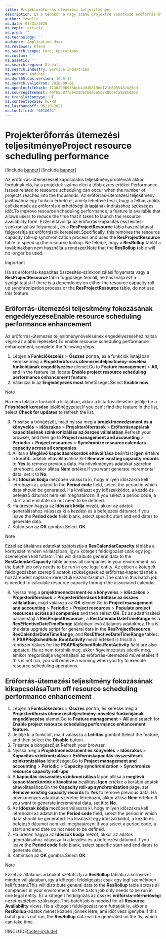 ```yaml
---
title: Projekterőforrás ütemezési teljesítménye
description: Ez a témakör a nagy számú projektre vonatkozó erőforrás-ütemezési teljesítmény javításával kapcsolatban tartalmaz tájékoztatást.
author: Yowelle
ms.date: 08/31/2020
ms.topic: article
ms.prod: ''
ms.technology: ''
audience: Application User
ms.reviewer: kfend
ms.search.scope: Core, Operations
ms.custom: ''
ms.assetid: ''
ms.search.region: Global
ms.search.industry: Service industries
ms.author: andchoi
ms.dyn365.ops.version: 10.0.14
ms.search.validFrom: 2020-09-01
ms.openlocfilehash: 113023909f88cb4dd498190ef21b6955482b25dd
ms.sourcegitcommit: 40f68387f594180af64a5e5c748b6efa188bd300
ms.translationtype: HT
ms.contentlocale: hu-HU
ms.lasthandoff: 05/10/2021
ms.locfileid: "6010024"
---
```

# <a name="project-resource-scheduling-performance"></a><span data-ttu-id="19499-103">Projekterőforrás ütemezési teljesítménye</span><span class="sxs-lookup"><span data-stu-id="19499-103">Project resource scheduling performance</span></span>

[!include [banner](../includes/banner.md)]
[!include [banner](../includes/preview-banner.md)]


<span data-ttu-id="19499-104">Az erőforrás-ütemezéssel kapcsolatos teljesítményproblémák akkor fordulnak elő, ha a projektek száma eléri a több ezres értéket.</span><span class="sxs-lookup"><span data-stu-id="19499-104">Performance issues related to resource scheduling can occur when the number of projects reaches into the thousands.</span></span> <span data-ttu-id="19499-105">Az erőforrás-ütemezési teljesítmény javításához egy funkció érhető el, amely lehetővé teszi, hogy a felhasználók csökkentsék az erőforrás elérhetőségi űrlapjának indításához szükséges időt.</span><span class="sxs-lookup"><span data-stu-id="19499-105">To improve resource scheduling performance, a feature is available that allows users to reduce the time that it takes to launch the resource availability form.</span></span> <span data-ttu-id="19499-106">Ezzel eltávolítja az erőforrás-kapacitás összesítés-szinkronizálási folyamatát, és a **ResProjectResource** tábla használatával felgyorsítja az erőforrások keresését.</span><span class="sxs-lookup"><span data-stu-id="19499-106">Specifically, this removes the resource capacity roll-up synchronization process and uses the **ResProjectResource** table to speed up the resource lookup.</span></span> <span data-ttu-id="19499-107">Ne feledje, hogy a **ResRollup** táblát a továbbiakban nem használja a rendszer.</span><span class="sxs-lookup"><span data-stu-id="19499-107">Note that the **ResRollup** table will no longer be used.</span></span>

> [!IMPORTANT]
> <span data-ttu-id="19499-108">Ha az erőforrás-kapacitás összesítés-szinkronizálási folyamata vagy a **ResProjectResource** tábla függősége fennáll, ne használja ezt a szolgáltatást.</span><span class="sxs-lookup"><span data-stu-id="19499-108">If there is a dependency on either the resource capacity roll-up synchronization process or the **ResProjectResource** table, do not use this feature.</span></span>

## <a name="enable-resource-scheduling-performance-enhancement"></a><span data-ttu-id="19499-109">Erőforrás-ütemezési teljesítmény fokozásának engedélyezése</span><span class="sxs-lookup"><span data-stu-id="19499-109">Enable resource scheduling performance enhancement</span></span>
<span data-ttu-id="19499-110">Az erőforrás-ütemezés teljesítménynövelésének engedélyezéséhez hajtsa végre az alábbi lépéseket.</span><span class="sxs-lookup"><span data-stu-id="19499-110">To enable resource scheduling performance enhancement, complete the following steps.</span></span>

1. <span data-ttu-id="19499-111">Lépjen a **Funkciókezelés** > **Összes** pontra, és a funkciók listájában keresse meg a **Projekterőforrás ütemezésiteljesítmény-növelési funkciójának engedélyezése** elemet.</span><span class="sxs-lookup"><span data-stu-id="19499-111">Go to **Feature management** > **All**, and in the feature list, locate **Enable project resource scheduling performance enhancement feature**.</span></span>
2. <span data-ttu-id="19499-112">Válassza ki az **Engedélyezés most** lehetőséget.</span><span class="sxs-lookup"><span data-stu-id="19499-112">Select **Enable now**.</span></span>

> [!NOTE]
> <span data-ttu-id="19499-113">Ha nem találja a funkciót a listájában, akkor a lista frissítéséhez jelölje be a **Frissítések keresése** jelölőnégyzetet.</span><span class="sxs-lookup"><span data-stu-id="19499-113">If you can't find the feature in the list, select **Check for updates** to refresh the list.</span></span>

3. <span data-ttu-id="19499-114">Frissítse a böngészőt, majd nyissa meg a **projektmenedzsment és a könyvelés** > **időszakos** > **Projekterőforrások** > **Erőforrásnaptárak kapacitásának szinkronizálása az összes vállalatban**.</span><span class="sxs-lookup"><span data-stu-id="19499-114">Refresh your browser, and then go to **Project management and accounting** > **Periodic** > **Project resources** > **Synchronize resource calendars capacity across all companies**.</span></span>
4. <span data-ttu-id="19499-115">Állítsa a **Meglévő kapacitásrekordok eltávolítása** beállítást **Igen** értékre a korábbi adatok eltávolításához.</span><span class="sxs-lookup"><span data-stu-id="19499-115">Set **Remove existing capacity records** to **Yes** to remove previous data.</span></span> <span data-ttu-id="19499-116">Ha növekményes adatokat szeretne létrehozni, akkor állítsa **Nem** értékre.</span><span class="sxs-lookup"><span data-stu-id="19499-116">If you want generate incremental data, set it to **No**.</span></span>
5. <span data-ttu-id="19499-117">Az **Időszak kódja** mezőben válassza ki, hogy milyen időszakra kell létrehozni az adatot.</span><span class="sxs-lookup"><span data-stu-id="19499-117">In the **Period code** field, select the period in which data should be generated.</span></span> <span data-ttu-id="19499-118">Ha kiválaszt egy időszakkódot, a kezdő és befejező dátumot nem kell meghatározni.</span><span class="sxs-lookup"><span data-stu-id="19499-118">If you select a period code, a start and end date do not need to be defined.</span></span>
6. <span data-ttu-id="19499-119">Ha üresen hagyja az **Időszak kódja** mezőt, akkor az adatok generálásához válassza ki a kezdési és a befejezési dátumot.</span><span class="sxs-lookup"><span data-stu-id="19499-119">If you leave the **Period code** field blank, select specific start and end dates to generate data.</span></span>
7. <span data-ttu-id="19499-120">Kattintson az **OK** gombra.</span><span class="sxs-lookup"><span data-stu-id="19499-120">Select **OK**.</span></span>

 > [!NOTE]
 > <span data-ttu-id="19499-121">Ezzel az általános adatokat szétotsztja a **ResCalendarCapacity** táblába a környezet minden vállalatában, így a kötegelt feldolgozást csak egy jogi személyben kell futtatni.</span><span class="sxs-lookup"><span data-stu-id="19499-121">This will distribute general data to the **ResCalendarCapacity** table across all companies in your environment, so the batch job only needs to be run in one legal entity.</span></span> <span data-ttu-id="19499-122">Az ebben a kötegelt feldolgozásban szereplő adatok szükségesek az erőforrás-kapacitásnak a hozzárendelt naptáron keresztüli kiszámításához.</span><span class="sxs-lookup"><span data-stu-id="19499-122">The data in this batch job is needed to calculate resource capacity through the associated calendar.</span></span>

8. <span data-ttu-id="19499-123">Nyissa meg a **projektmenedzsment és a könyvelés** > **időszakos** > **Projekterőforrások** > **Projekterőforrások kitöltése az összes vállalatban**, majd válassza az **OK** elemet.</span><span class="sxs-lookup"><span data-stu-id="19499-123">Go to **Project management and accounting** > **Periodic** > **Project resources** > **Populate project resources across all companies** and then select **OK**.</span></span> <span data-ttu-id="19499-124">Ez az adatfrissítési parancsfájl a **ResProjectResource** , a **ResCalendarDateTimeRange** és a **ResEffectiveDateTimeRange** tábláiban lévő általános adatokhoz.</span><span class="sxs-lookup"><span data-stu-id="19499-124">This is the data upgrade script for general data in the **ResProjectResource**, **ResCalendarDateTimeRange**, and **ResEffectiveDateTimeRange** tables.</span></span> <span data-ttu-id="19499-125">A **PSAPRojSchedRole.RootActivity** mező értékeit is frissíti a rendszer.</span><span class="sxs-lookup"><span data-stu-id="19499-125">Values for the **PSAPRojSchedRole.RootActivity** field are also updated.</span></span> <span data-ttu-id="19499-126">Ha ez nem történik meg, akkor figyelmeztetés jelenik meg, amikor megpróbálja végrehajtani az erőforrás-ütemezési műveleteket.</span><span class="sxs-lookup"><span data-stu-id="19499-126">If this is not run, you will receive a warning when you try to execute resource scheduling operations.</span></span>
 
## <a name="turn-off-resource-scheduling-performance-enhancement"></a><span data-ttu-id="19499-127">Erőforrás-ütemezési teljesítmény fokozásának kikapcsolása</span><span class="sxs-lookup"><span data-stu-id="19499-127">Turn off resource scheduling performance enhancement</span></span>

1. <span data-ttu-id="19499-128">Lépjen a **Funkciókezelés** > **Összes** pontra, és keresse meg a **Projekterőforrás ütemezésiteljesítmény-növelési funkciójának engedélyezése** elemet.</span><span class="sxs-lookup"><span data-stu-id="19499-128">Go to **Feature management** > **All**  and search for **Enable project resource scheduling performance enhancement feature**.</span></span>
2. <span data-ttu-id="19499-129">Jelölje ki a funkciót, majd válassza a **Letiltás** gombot.</span><span class="sxs-lookup"><span data-stu-id="19499-129">Select the feature, and then select the **Disable** button.</span></span>
3. <span data-ttu-id="19499-130">Frissítse a böngészőjét.</span><span class="sxs-lookup"><span data-stu-id="19499-130">Refresh your browser.</span></span>
4. <span data-ttu-id="19499-131">Nyissa meg a **Projektmenedzsment és könyvelés** > **Időszakos** > **Kapacitás szinkronizálása** > **Erőforráskapacitás-összesítések szinkronizálása** lehetőséget.</span><span class="sxs-lookup"><span data-stu-id="19499-131">Go to **Project management and accounting** > **Periodic** > **Capacity synchronization** > **Synchronize resource capacity roll-ups**.</span></span>
5. <span data-ttu-id="19499-132">A **kapacitás-összesítés szinkronizálása** lapon állítsa a **meglévő kapacitásrekordok eltávolítása** beállítást **Igen** értékre a korábbi adatok eltávolításához.</span><span class="sxs-lookup"><span data-stu-id="19499-132">On the **Capacity roll-up synchronization** page, set **Remove existing capacity records** to **Yes** to remove previous data.</span></span> <span data-ttu-id="19499-133">Ha növekményes adatokat szeretne létrehozni, akkor állítsa **Nem** értékre.</span><span class="sxs-lookup"><span data-stu-id="19499-133">If you want to generate incremental data, set it to **No**.</span></span>
6. <span data-ttu-id="19499-134">Az **Időszak kódja** mezőben válassza ki, hogy milyen időszakra kell létrehozni az adatot.</span><span class="sxs-lookup"><span data-stu-id="19499-134">In the **Period code** field, select the period in which data should be generated.</span></span> <span data-ttu-id="19499-135">Ha kiválaszt egy időszakkódot, a kezdő és befejező dátumot nem kell meghatározni.</span><span class="sxs-lookup"><span data-stu-id="19499-135">If you select a period code, a start and end date do not need to be defined.</span></span>
7. <span data-ttu-id="19499-136">Ha üresen hagyja az **Időszak kódja** mezőt, akkor az adatok generálásához válassza ki a kezdési és a befejezési dátumot.</span><span class="sxs-lookup"><span data-stu-id="19499-136">If you leave the **Period code** field blank, select specific start and end dates to generate data.</span></span>
8. <span data-ttu-id="19499-137">Kattintson az **OK** gombra.</span><span class="sxs-lookup"><span data-stu-id="19499-137">Select **OK**.</span></span>

> [!NOTE]
> <span data-ttu-id="19499-138">Ezzel az általános adatokat szétotsztja a **ResRollup** táblába a környezet minden vállalatában, így a kötegelt feldolgozást csak egy jogi személyben kell futtatni.</span><span class="sxs-lookup"><span data-stu-id="19499-138">This will distribute general data to the **ResRollup** table across all companies in your environment, so the batch job only needs to be run in one legal entity.</span></span> <span data-ttu-id="19499-139">Ez a kötegelt feldolgozás az összes **erőforrás-elérhetőségi** nézet esetében szükséges.</span><span class="sxs-lookup"><span data-stu-id="19499-139">This batch job is needed for all **Resource Availability** views.</span></span> <span data-ttu-id="19499-140">Ha a kötegelt feldolgozást nem futtatják le, akkor a **ResRollup**-adatok menet közben jönnek létre, ami időt vesz igénybe.</span><span class="sxs-lookup"><span data-stu-id="19499-140">If this batch job is not run, the **ResRollup** data will be generated on the fly, which can take time.</span></span>


[!INCLUDE[footer-include](../includes/footer-banner.md)]
